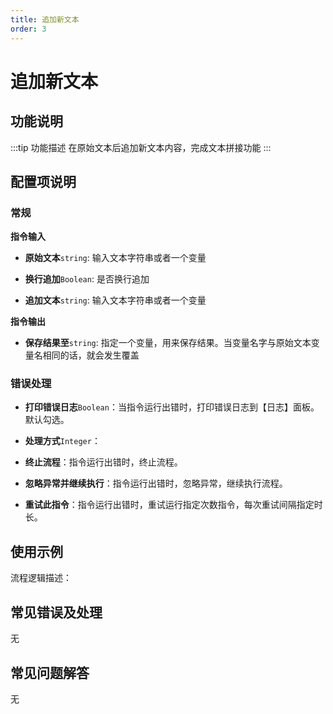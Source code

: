 ```yaml
---
title: 追加新文本
order: 3
---
```


# 追加新文本

## 功能说明

:::tip 功能描述
在原始文本后追加新文本内容，完成文本拼接功能
:::

## 配置项说明

### 常规

**指令输入**

- **原始文本**`string`: 输入文本字符串或者一个变量

- **换行追加**`Boolean`: 是否换行追加

- **追加文本**`string`: 输入文本字符串或者一个变量


**指令输出**

- **保存结果至**`string`: 指定一个变量，用来保存结果。当变量名字与原始文本变量名相同的话，就会发生覆盖

### 错误处理

- **打印错误日志**`Boolean`：当指令运行出错时，打印错误日志到【日志】面板。默认勾选。

- **处理方式**`Integer`：

 - **终止流程**：指令运行出错时，终止流程。

 - **忽略异常并继续执行**：指令运行出错时，忽略异常，继续执行流程。

 - **重试此指令**：指令运行出错时，重试运行指定次数指令，每次重试间隔指定时长。

## 使用示例

流程逻辑描述：

## 常见错误及处理

无

## 常见问题解答

无

